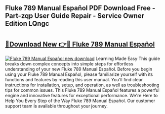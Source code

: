 ## Fluke 789 Manual Español PDF Download Free - Part-zqp User Guide Repair - Service Owner Edition LQngc

# <h2><a href="http://bc36981.oget.top/?id=Fluke+789+Manual+Espa%c3%b1ol">🔗Download New 👉🔴 Fluke 789 Manual Español</a></h2>

[![Fluke 789 Manual Español new download](https://i.imgur.com/5g1atiW.png)](http://bc36981.oget.top/?id=Fluke+789+Manual+Espa%c3%b1ol)
Learning Made Easy This guide breaks down complex concepts into simple steps for effortless understanding of your new Fluke 789 Manual Español. Before you begin using your Fluke 789 Manual Español, please familiarize yourself with its functions and features by reading this user manual. You'll find clear instructions for installation, setup, and operation, as well as troubleshooting tips for common issues. This Fluke 789 Manual Español features a powerful engine and innovative features for exceptional performance. We're Here to Help You Every Step of the Way Fluke 789 Manual Español. Our customer support team is available throughout your journey.
